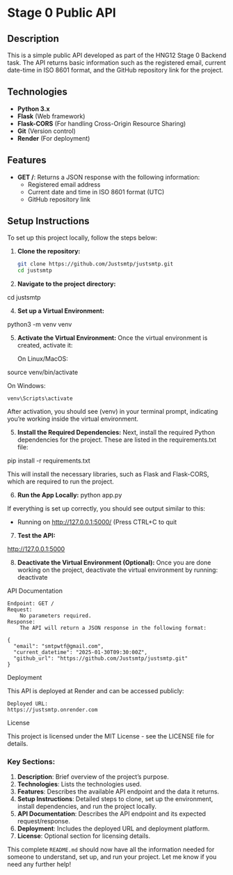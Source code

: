 # Stage 0 Public API

## Description
This is a simple public API developed as part of the HNG12 Stage 0 Backend task. The API returns basic information such as the registered email, current date-time in ISO 8601 format, and the GitHub repository link for the project.

## Technologies
- **Python 3.x**
- **Flask** (Web framework)
- **Flask-CORS** (For handling Cross-Origin Resource Sharing)
- **Git** (Version control)
- **Render** (For deployment)

## Features
- **GET /**: Returns a JSON response with the following information:
  - Registered email address
  - Current date and time in ISO 8601 format (UTC)
  - GitHub repository link

## Setup Instructions

To set up this project locally, follow the steps below:

1. **Clone the repository:**
   ```bash
   git clone https://github.com/Justsmtp/justsmtp.git
   cd justsmtp

2. **Navigate to the project directory:**
   
cd justsmtp

4. **Set up a Virtual Environment:**

python3 -m venv venv

5. **Activate the Virtual Environment:**
Once the virtual environment is created, activate it:

    On Linux/MacOS:

source venv/bin/activate

On Windows:

    venv\Scripts\activate

After activation, you should see (venv) in your terminal prompt, indicating you’re working inside the virtual environment.

5. **Install the Required Dependencies:**
Next, install the required Python dependencies for the project. These are listed in the requirements.txt file:

pip install -r requirements.txt

This will install the necessary libraries, such as Flask and Flask-CORS, which are required to run the project.

6. **Run the App Locally:**
python app.py

If everything is set up correctly, you should see output similar to this:

 * Running on http://127.0.0.1:5000/ (Press CTRL+C to quit

 7. **Test the API:**

 http://127.0.0.1:5000
 
 8. **Deactivate the Virtual Environment (Optional):**
 Once you are done working on the project, deactivate the virtual environment by running:
 deactivate

 
 API Documentation

    Endpoint: GET /
    Request:
        No parameters required.
    Response:
        The API will return a JSON response in the following format:

    {
      "email": "smtpwtf@gmail.com",
      "current_datetime": "2025-01-30T09:30:00Z",
      "github_url": "https://github.com/Justsmtp/justsmtp.git"
    }

Deployment

This API is deployed at Render and can be accessed publicly:

    Deployed URL: 
    https://justsmtp.onrender.com

License

This project is licensed under the MIT License - see the LICENSE file for details.


### **Key Sections**:
1. **Description**: Brief overview of the project’s purpose.
2. **Technologies**: Lists the technologies used.
3. **Features**: Describes the available API endpoint and the data it returns.
4. **Setup Instructions**: Detailed steps to clone, set up the environment, install dependencies, and run the project locally.
5. **API Documentation**: Describes the API endpoint and its expected request/response.
6. **Deployment**: Includes the deployed URL and deployment platform.
7. **License**: Optional section for licensing details.

This complete `README.md` should now have all the information needed for someone to understand, set up, and run your project. Let me know if you need any further help!

